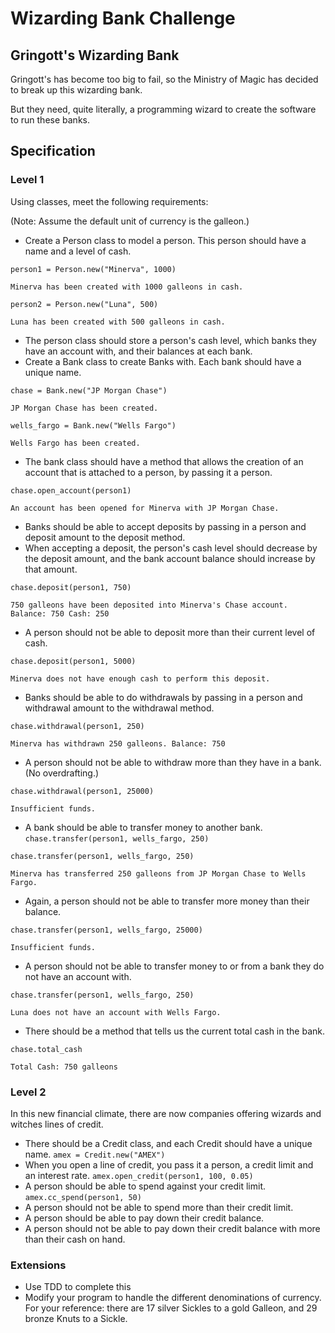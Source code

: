 # Wizarding Bank Challenge

## Gringott's Wizarding Bank 

Gringott's has become too big to fail, so the Ministry of Magic has decided to break up this wizarding bank.

But they need, quite literally, a programming wizard to create the software to run these banks. 

## Specification

### Level 1

Using classes, meet the following requirements:

(Note: Assume the default unit of currency is the galleon.)

* Create a Person class to model a person. This person should have a name and a level of cash.
````
person1 = Person.new("Minerva", 1000)

Minerva has been created with 1000 galleons in cash.

person2 = Person.new("Luna", 500)

Luna has been created with 500 galleons in cash.
````

* The person class should store a person's cash level, which banks they have an account with, and their balances at each bank.
* Create a Bank class to create Banks with. Each bank should have a unique name. 

````
chase = Bank.new("JP Morgan Chase")

JP Morgan Chase has been created.

wells_fargo = Bank.new("Wells Fargo")

Wells Fargo has been created.
````

* The bank class should have a method that allows the creation of an account that is attached to a person, by passing it a person. 

````
chase.open_account(person1)

An account has been opened for Minerva with JP Morgan Chase.

````
* Banks should be able to accept deposits by passing in a person and deposit amount to the deposit method.
* When accepting a deposit, the person's cash level should decrease by the deposit amount, and the bank account balance should increase by that amount.
````
chase.deposit(person1, 750)

750 galleons have been deposited into Minerva's Chase account. Balance: 750 Cash: 250 
````


* A person should not be able to deposit more than their current level of cash.

````
chase.deposit(person1, 5000)

Minerva does not have enough cash to perform this deposit.

````

* Banks should be able to do withdrawals by passing in a person and withdrawal amount to the withdrawal method. 

````
chase.withdrawal(person1, 250)

Minerva has withdrawn 250 galleons. Balance: 750
````
* A person should not be able to withdraw more than they have in a bank. (No overdrafting.)

````
chase.withdrawal(person1, 25000)

Insufficient funds.
````


* A bank should be able to transfer money to another bank. `chase.transfer(person1, wells_fargo, 250)`

````
chase.transfer(person1, wells_fargo, 250)

Minerva has transferred 250 galleons from JP Morgan Chase to Wells Fargo.
````

* Again, a person should not be able to transfer more money than their balance.

````
chase.transfer(person1, wells_fargo, 25000)

Insufficient funds.
````

* A person should not be able to transfer money to or from a bank they do not have an account with.

````
chase.transfer(person1, wells_fargo, 250)

Luna does not have an account with Wells Fargo.
````

* There should be a method that tells us the current total cash in the bank.

````
chase.total_cash

Total Cash: 750 galleons
````

### Level 2

In this new financial climate, there are now companies offering wizards and witches lines of credit.

* There should be a Credit class, and each Credit should have a unique name. `amex = Credit.new("AMEX")`
* When you open a line of credit, you pass it a person, a credit limit and an interest rate. `amex.open_credit(person1, 100, 0.05)`
* A person should be able to spend against your credit limit. `amex.cc_spend(person1, 50)`
* A person should not be able to spend more than their credit limit.
* A person should be able to pay down their credit balance. 
* A person should not be able to pay down their credit balance with more than their cash on hand.


### Extensions
* Use TDD to complete this
* Modify your program to handle the different denominations of currency. For your reference: there are 17 silver Sickles 
to a gold Galleon, and 29 bronze Knuts to a Sickle.
